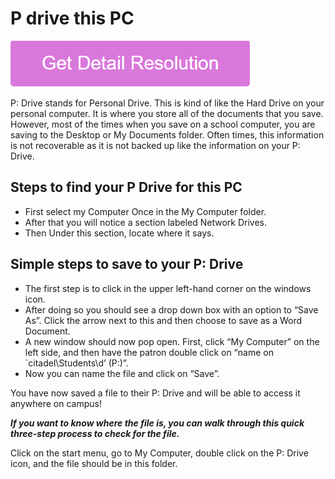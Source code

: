 # P drive this PC

[![P drive this pc](pink.png)](https://icncomputer.com/p-drive-this-pc/)

P: Drive stands for Personal Drive.  This is kind of like the Hard Drive on your personal computer.  It is where you store all of the documents that you save.  However, most of the times when you save on a school computer, you are saving to the Desktop or My Documents folder.  Often times, this information is not recoverable as it is not backed up like the information on your P: Drive. 

## Steps to find your P Drive for this PC

* First select my Computer Once in the My Computer folder.
* After that you will notice a section labeled Network Drives.
* Then Under this section, locate where it says.

##  Simple steps to save to your P: Drive

* The first step is to click in the upper left-hand corner on the windows icon.
* After doing so you should see a drop down box with an option to “Save As”.  Click the arrow next to this and then choose to save as a Word Document.
* A new window should now pop open.  First, click “My Computer” on the left side, and then have the patron double click on “name on `citadel\Students\d’ (P:)”.
* Now you can name the file and click on “Save”.

You have now saved a file to their P: Drive and will be able to access it anywhere on campus!

_**If you want to know where the file is, you can walk  through this quick three-step process to check for the file.**_

Click on the start menu, go to My Computer, double click on the P: Drive icon, and the file should be in this folder.
